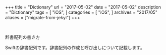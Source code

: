 +++
title = "Dictionary"
url = "2017-05-02"
date = "2017-05-02"
description = "Dictionary"
tags = [
    "iOS",
]
categories = [
    "iOS",
]
archives = "2017/05"
aliases = ["migrate-from-jekyl"]
+++



<br>

辞書配列の書き方  

Swiftの辞書配列です。辞書配列の作成と呼び出しについて記載します。  

<script src="https://gist.github.com/O-Junpei/02421a9e6c9b5d6c368b3c3f2e929c6c.js"></script>
